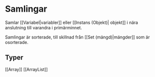 # Samlingar
Samlar [[Variabel|variabler]] eller [[Instans (Objekt)| objekt]] i nära anslutning till varandra i primärminnet.

Samlingar är sorterade, till skillnad från [[Set (mängd)|mängder]] som är osorterade.


## Typer
[[Array]]
[[ArrayList]]
